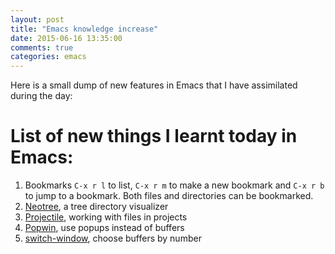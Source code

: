 ```yaml
---
layout: post
title: "Emacs knowledge increase"
date: 2015-06-16 13:35:00
comments: true
categories: emacs
---
```


Here is a small dump of new features in Emacs that I have assimilated during the day:

# List of new things I learnt today in Emacs:
1. Bookmarks `C-x r l` to list, `C-x r m` to make a new bookmark and `C-x r b` to jump to a bookmark. Both files and directories can be bookmarked.
2. [Neotree](https://github.com/jaypei/emacs-neotree), a tree directory visualizer
3. [Projectile](https://github.com/bbatsov/projectile), working with files in projects
4. [Popwin](https://github.com/m2ym/popwin-el), use popups instead of buffers
5. [switch-window](https://github.com/dimitri/switch-window), choose buffers by number
